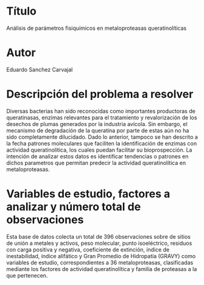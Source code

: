 # Título
Análisis de parámetros fisiquímicos en metaloproteasas queratinolíticas

# Autor
Eduardo Sanchez Carvajal

# Descripción del problema a resolver
Diversas bacterias han sido reconocidas como importantes productoras de queratinasas, enzimas relevantes para el tratamiento y revalorización de los desechos de plumas generados por la industria avícola. Sin embargo, el mecanismo de degradación de la queratina por parte de estas aún no ha sido completamente dilucidado. Dado lo anterior, tampoco se han descrito a la fecha patrones moleculares que faciliten la identificación de enzimas con actividad queratinolítica, los cuales puedan facilitar su bioprospección. La intención de analizar estos datos es identificar tendencias o patrones en dichos parametros que permitan predecir la actividad queratinolítica en metaloproteasas.

# Variables de estudio, factores a analizar y número total de observaciones
Esta base de datos colecta un total de 396 observaciones sobre de sitios de unión a metales y activos, peso molecular, punto isoeléctrico, residuos con carga positiva y negativa, coeficiente de extinción, índice de inestabilidad, índice alifático y Gran Promedio de Hidropatía (GRAVY) como variables de estudio, correspondientes a 36 metaloproteasas, clasificadas mediante los factores de actividad queratinolítica y familia de proteasas a la que pertenecen.

